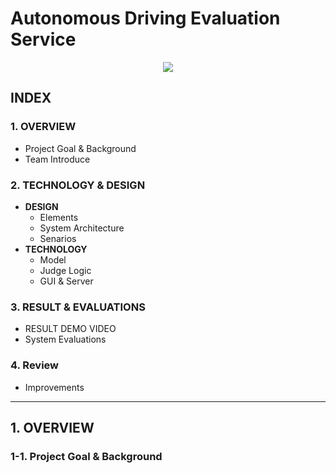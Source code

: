 # __Autonomous Driving Evaluation Service__

<p align="center">
<img src="https://github.com/addinedu-ros-5th/deeplearning-repo-3/assets/163129674/6dfc2218-1272-43a0-bf6d-095c253efb9f" >
    </p>

    
## INDEX

### 1. OVERVIEW
* Project Goal & Background
* Team Introduce
### 2. TECHNOLOGY & DESIGN
* **DESIGN**
  * Elements
  * System Architecture
  * Senarios
* **TECHNOLOGY**
  * Model
  * Judge Logic
  * GUI & Server
### 3. RESULT & EVALUATIONS
* RESULT DEMO VIDEO
* System Evaluations

### 4. Review
* Improvements  

---  


## 1. OVERVIEW
### 1-1. Project Goal & Background  



